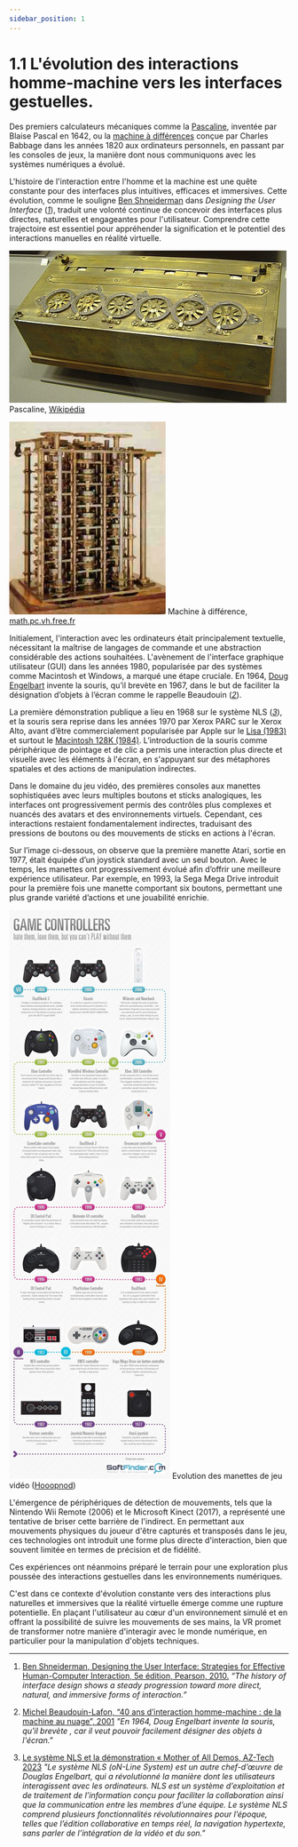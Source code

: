 ```yaml
---
sidebar_position: 1
---
```


# 1.1 L'évolution des interactions homme-machine vers les interfaces gestuelles.

 Des premiers calculateurs mécaniques comme la [Pascaline](https://aconit.inria.fr/omeka/exhibits/show/histoire-machines/prehistoire/pascaline.html), inventée par Blaise Pascal en 1642, ou la [machine à différences](http://math.pc.vh.free.fr/divers/machines/babbage.htm) conçue par Charles Babbage dans les années 1820 aux ordinateurs personnels, en passant par les consoles de jeux, la manière dont nous communiquons avec les systèmes numériques a évolué.
 
L'histoire de l'interaction entre l'homme et la machine est une quête constante pour des interfaces plus intuitives, efficaces et immersives.
Cette évolution, comme le souligne [Ben Shneiderman](https://itif.org/person/ben-shneiderman/) dans _Designing the User Interface_ (*[1](http://seu1.org/files/level5/IT201/Book%20-%20Ben%20Shneiderman-Designing%20the%20User%20Interface-4th%20Edition.pdf)*), traduit une volonté continue de concevoir des interfaces plus directes, naturelles et engageantes pour l'utilisateur. Comprendre cette trajectoire est essentiel pour appréhender la signification et le potentiel des interactions manuelles en réalité virtuelle.

![Pascaline, premier calculateur mécanique crééer par Blaise Pascal en 1642](./pascaline.jpg) Pascaline, [Wikipédia](https://mvtgesteiximaker.netlify.app/)

![Machine à différence, Charles Babbage 1820 ](./machinediff.png) Machine à différence, [math.pc.vh.free.fr](http://math.pc.vh.free.fr/divers/machines/babbage.htm)



Initialement, l'interaction avec les ordinateurs était principalement textuelle, nécessitant la maîtrise de langages de commande et une abstraction considérable des actions souhaitées. L'avènement de l'interface graphique utilisateur (GUI) dans les années 1980, popularisée par des systèmes comme Macintosh et Windows, a marqué une étape cruciale.
En 1964, [Doug Engelbart](https://interstices.info/douglas-engelbart-inventeur-et-visionnaire/) invente la souris, qu’il brevète en 1967, dans le but de faciliter la désignation d’objets à l’écran comme le rappelle Beaudouin (*[2](https://www.lri.fr/~mbl/ASTI2001/40ansIHM-papier.pdf)*). 

La première démonstration publique a lieu en 1968 sur le système NLS (*[3](https://captaintech.fr/douglas-engelbart-revolution-informatique/)*), et la souris sera reprise dans les années 1970 par Xerox PARC sur le Xerox Alto, avant d’être commercialement popularisée par Apple sur le [Lisa (1983)](https://www.aventure-apple.com/lisa/) et surtout le [Macintosh 128K (1984)](https://edu-html.ac-versailles.fr/lyc-rabelais-meudon/CarolineMarionMachines/MacIntosh.html).
L’introduction de la souris comme périphérique de pointage et de clic a permis une interaction plus directe et visuelle avec les éléments à l'écran, en s'appuyant sur des métaphores spatiales et des actions de manipulation indirectes.



Dans le domaine du jeu vidéo, des premières consoles aux manettes sophistiquées avec leurs multiples boutons et sticks analogiques, les interfaces ont progressivement permis des contrôles plus complexes et nuancés des avatars et des environnements virtuels. Cependant, ces interactions restaient fondamentalement indirectes, traduisant des pressions de boutons ou des mouvements de sticks en actions à l'écran. 

Sur l’image ci-dessous, on observe que la première manette Atari, sortie en 1977, était équipée d’un joystick standard avec un seul bouton. Avec le temps, les manettes ont progressivement évolué afin d’offrir une meilleure expérience utilisateur. Par exemple, en 1993, la Sega Mega Drive introduit pour la première fois une manette comportant six boutons, permettant une plus grande variété d’actions et une jouabilité enrichie.

![Manette Attari 2003](./controlleur.jpg) Evolution des manettes de jeu vidéo ([Hooopnod](https://hoopnod.com/evolution-manette-gamepad-jeux-video-histoire/))

L'émergence de périphériques de détection de mouvements, tels que la Nintendo Wii Remote (2006) et le Microsoft Kinect (2017), a représenté une tentative de briser cette barrière de l'indirect. En permettant aux mouvements physiques du joueur d'être capturés et transposés dans le jeu, ces technologies ont introduit une forme plus directe d'interaction, bien que souvent limitée en termes de précision et de fidélité.

Ces expériences ont néanmoins préparé le terrain pour une exploration plus poussée des interactions gestuelles dans les environnements numériques.

C'est dans ce contexte d'évolution constante vers des interactions plus naturelles et immersives que la réalité virtuelle émerge comme une rupture potentielle. En plaçant l'utilisateur au cœur d'un environnement simulé et en offrant la possibilité de suivre les mouvements de ses mains, la VR promet de transformer notre manière d'interagir avec le monde numérique, en particulier pour la manipulation d'objets techniques.


-------------------------------------------------------------------------------------------------------------------------------

1. [Ben Shneiderman, Designing the User Interface: Strategies for Effective Human-Computer Interaction, 5e édition, Pearson, 2010.](http://seu1.org/files/level5/IT201/Book%20-%20Ben%20Shneiderman-Designing%20the%20User%20Interface-4th%20Edition.pdf) _“The history of interface design shows a steady progression toward more direct, natural, and immersive forms of interaction.”_

2. [Michel Beaudouin-Lafon, “40 ans d’interaction homme-machine : de la machine au nuage”, 2001](https://www.lri.fr/~mbl/ASTI2001/40ansIHM-papier.pdf)
_"En 1964, Doug Engelbart invente la souris, qu'il brevète , car il veut pouvoir facilement désigner des objets à l'écran."_

3. [Le système NLS et la démonstration « Mother of All Demos, AZ-Tech 2023](https://captaintech.fr/douglas-engelbart-revolution-informatique/)
_"Le système NLS (oN-Line System) est un autre chef-d’œuvre de Douglas Engelbart, qui a révolutionné la manière dont les utilisateurs interagissent avec les ordinateurs. NLS est un système d’exploitation et de traitement de l’information conçu pour faciliter la collaboration ainsi que la communication entre les membres d’une équipe. Le système NLS comprend plusieurs fonctionnalités révolutionnaires pour l’époque, telles que l’édition collaborative en temps réel, la navigation hypertexte, sans parler de l’intégration de la vidéo et du son."_